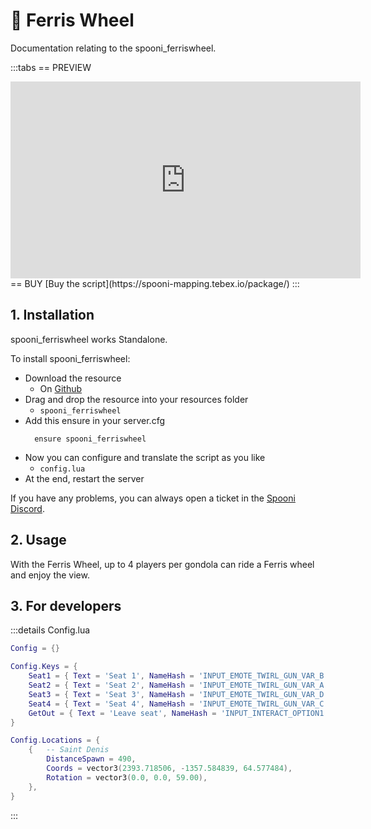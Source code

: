 # 🎡 Ferris Wheel
Documentation relating to the spooni_ferriswheel.

:::tabs
== PREVIEW
<iframe width="560" height="315" src="https://www.youtube.com/embed/" frameborder="0" allow="accelerometer; autoplay; clipboard-write; encrypted-media; gyroscope; picture-in-picture; web-share" referrerpolicy="strict-origin-when-cross-origin" allowfullscreen></iframe>
== BUY
[Buy the script](https://spooni-mapping.tebex.io/package/)
:::

## 1. Installation
spooni_ferriswheel works Standalone. 

To install spooni_ferriswheel:
- Download the resource
  - On [Github](https://github.com/Spooni-Development/spooni_ferriswheel)
- Drag and drop the resource into your resources folder
  - `spooni_ferriswheel`
- Add this ensure in your server.cfg
  ```
    ensure spooni_ferriswheel
  ```
- Now you can configure and translate the script as you like
  - `config.lua`
- At the end, restart the server

If you have any problems, you can always open a ticket in the [Spooni Discord](https://discord.gg/spooni).

## 2. Usage
With the Ferris Wheel, up to 4 players per gondola can ride a Ferris wheel and enjoy the view. 

## 3. For developers

:::details Config.lua
```lua
Config = {}

Config.Keys = {
    Seat1 = { Text = 'Seat 1', NameHash = 'INPUT_EMOTE_TWIRL_GUN_VAR_B' },
    Seat2 = { Text = 'Seat 2', NameHash = 'INPUT_EMOTE_TWIRL_GUN_VAR_A' },
    Seat3 = { Text = 'Seat 3', NameHash = 'INPUT_EMOTE_TWIRL_GUN_VAR_D' },
    Seat4 = { Text = 'Seat 4', NameHash = 'INPUT_EMOTE_TWIRL_GUN_VAR_C' },
    GetOut = { Text = 'Leave seat', NameHash = 'INPUT_INTERACT_OPTION1' },
}

Config.Locations = {
    {   -- Saint Denis
        DistanceSpawn = 490,
        Coords = vector3(2393.718506, -1357.584839, 64.577484),
        Rotation = vector3(0.0, 0.0, 59.00),
    },
}
```
:::
